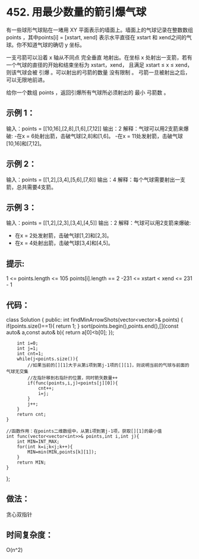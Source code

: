 # 452. 用最少数量的箭引爆气球

有一些球形气球贴在一堵用 XY 平面表示的墙面上。墙面上的气球记录在整数数组 points ，其中points[i] = [xstart, xend] 表示水平直径在 xstart 和 xend之间的气球。你不知道气球的确切 y 坐标。

一支弓箭可以沿着 x 轴从不同点 完全垂直 地射出。在坐标 x 处射出一支箭，若有一个气球的直径的开始和结束坐标为 xstart，xend， 且满足  xstart ≤ x ≤ xend，则该气球会被 引爆 。可以射出的弓箭的数量 没有限制 。 弓箭一旦被射出之后，可以无限地前进。

给你一个数组 points ，返回引爆所有气球所必须射出的 最小 弓箭数 。

 
## 示例 1：

输入：points = [[10,16],[2,8],[1,6],[7,12]]
输出：2
解释：气球可以用2支箭来爆破:
-在x = 6处射出箭，击破气球[2,8]和[1,6]。
-在x = 11处发射箭，击破气球[10,16]和[7,12]。
## 示例 2：

输入：points = [[1,2],[3,4],[5,6],[7,8]]
输出：4
解释：每个气球需要射出一支箭，总共需要4支箭。
## 示例 3：

输入：points = [[1,2],[2,3],[3,4],[4,5]]
输出：2
解释：气球可以用2支箭来爆破:
- 在x = 2处发射箭，击破气球[1,2]和[2,3]。
- 在x = 4处射出箭，击破气球[3,4]和[4,5]。
 

## 提示:

1 <= points.length <= 105
points[i].length == 2
-231 <= xstart < xend <= 231 - 1

## 代码：
class Solution {
public:
    int findMinArrowShots(vector<vector<int>>& points) {
        if(points.size()==1){
            return 1;
        }
        sort(points.begin(),points.end(),[](const auto& a,const auto& b){
            return a[0]<b[0];
        });

        int i=0;
        int j=1;
        int cnt=1;
        while(j<points.size()){
            //如果当前的[][1]大于从第i项到第j-1项的[][1]，则说明当前的气球与前面的气球无交集
            //左指针移到右指针的位置，同时箭矢数量++
            if(func(points,i,j)<points[j][0]){
                cnt++;
                i=j;
            }
            j++;
        }
        return cnt;
    }

    //函数作用：在points二维数组中，从第i项到第j-1项，获取[][1]的最小值
    int func(vector<vector<int>>& points,int i,int j){
        int MIN=INT_MAX;
        for(int k=i;k<j;k++){
            MIN=min(MIN,points[k][1]);
        }
        return MIN;
    }
};


## 做法：
贪心双指针
## 时间复杂度：
O(n^2)